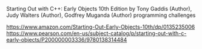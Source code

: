 Starting Out with C++: Early Objects 10th Edition
by Tony Gaddis (Author), Judy Walters (Author), Godfrey Muganda (Author) 
programming challenges

https://www.amazon.com/Starting-Out-Early-Objects-10th/dp/0135235006
https://www.pearson.com/en-us/subject-catalog/p/starting-out-with-c-early-objects/P200000003336/9780138314484
